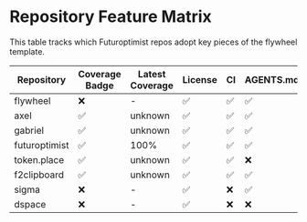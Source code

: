 # Repository Feature Matrix

This table tracks which Futuroptimist repos adopt key pieces of the flywheel template.

| Repository | Coverage Badge | Latest Coverage | License | CI | AGENTS.md |
|------------|---------------|-----------------|---------|----|-----------|
| flywheel | ❌ | - | ✅ | ✅ | ✅ |
| axel | ✅ | unknown | ✅ | ✅ | ✅ |
| gabriel | ✅ | unknown | ✅ | ✅ | ✅ |
| futuroptimist | ✅ | 100% | ✅ | ✅ | ✅ |
| token.place | ✅ | unknown | ✅ | ✅ | ❌ |
| f2clipboard | ✅ | unknown | ✅ | ✅ | ✅ |
| sigma | ❌ | - | ✅ | ❌ | ✅ |
| dspace | ❌ | - | ✅ | ❌ | ❌ |

